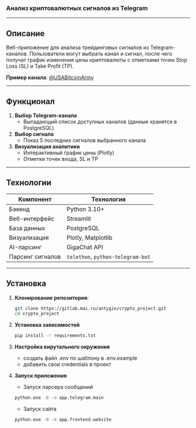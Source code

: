 ### Анализ криптовалютных сигналов из Telegram

---

## Описание  
Веб-приложение для анализа трейдинговых сигналов из Telegram-каналов. Пользователи могут выбрать канал и сигнал, после чего получат график изменения цены криптовалюты с отметками точек Stop Loss (SL) и Take Profit (TP).  

**Пример канала**: [@USABitcoinArmy](https://t.me/USABitcoinArmy)

---

## Функционал  
1. **Выбор Telegram-канала**  
   - Выпадающий список доступных каналов (данные хранятся в PostgreSQL)  
2. **Выбор сигнала**  
   - Показ 5 последних сигналов выбранного канала  
3. **Визуализация аналитики**  
   - Интерактивный график цены (Plotly)  
   - Отметки точек входа, SL и TP  
---

## Технологии  
| Компонент        | Технология                         |
|------------------|------------------------------------|
| Бэкенд          | Python 3.10+                       |
| Веб-интерфейс   | Streamlit                          |
| База данных     | PostgreSQL                         |
| Визуализация    | Plotly, Matplotlib                 |
| AI-парсинг    | GigaChat API                       |
| Парсинг сигналов | `telethon`, `python-telegram-bot`  |

---

## Установка  
1. **Клонирование репозитория**:  
   ```bash
   git clone https://gitlab.mai.ru/antygin/crypto_project.git
   cd crypto_project
2. **Установка зависимостей**   
    ```bash
    pip install -r requirements.txt
3. **Настройка вирутального окружения**
     - cоздать файл .env по шаблону в .env.example
     - добавить свои credentials в проект

4. **Запуск приложения**
   - Запуск парсера сообщений  
    ```bash
    python.exe -B -m app.telegram.main
    ```
   - Запуск сайта  
    ```bash
    python.exe -B -m app.frontend.website
    ```  